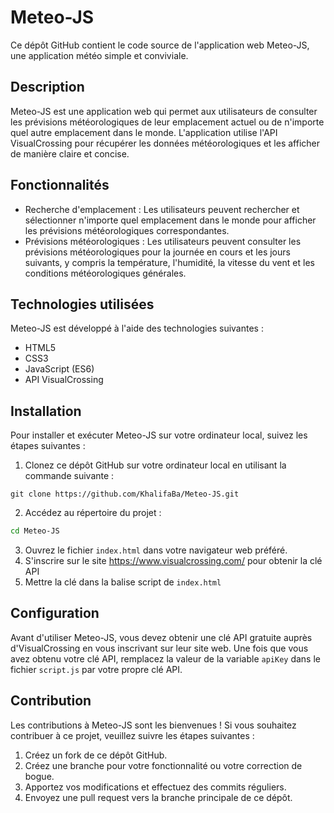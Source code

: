 # Meteo-JS

Ce dépôt GitHub contient le code source de l'application web Meteo-JS, une application météo simple et conviviale.

## Description

Meteo-JS est une application web qui permet aux utilisateurs de consulter les prévisions météorologiques de leur emplacement actuel ou de n'importe quel autre emplacement dans le monde. L'application utilise l'API VisualCrossing pour récupérer les données météorologiques et les afficher de manière claire et concise.

## Fonctionnalités

- Recherche d'emplacement : Les utilisateurs peuvent rechercher et sélectionner n'importe quel emplacement dans le monde pour afficher les prévisions météorologiques correspondantes.
- Prévisions météorologiques : Les utilisateurs peuvent consulter les prévisions météorologiques pour la journée en cours et les jours suivants, y compris la température, l'humidité, la vitesse du vent et les conditions météorologiques générales.

## Technologies utilisées

Meteo-JS est développé à l'aide des technologies suivantes :

- HTML5
- CSS3
- JavaScript (ES6)
- API VisualCrossing

## Installation

Pour installer et exécuter Meteo-JS sur votre ordinateur local, suivez les étapes suivantes :

1. Clonez ce dépôt GitHub sur votre ordinateur local en utilisant la commande suivante :
```
git clone https://github.com/KhalifaBa/Meteo-JS.git
```
2. Accédez au répertoire du projet :
```bash
cd Meteo-JS
```
3. Ouvrez le fichier `index.html` dans votre navigateur web préféré.
4. S'inscrire sur le site https://www.visualcrossing.com/ pour obtenir la clé API
5. Mettre la clé dans la balise script de `index.html`

## Configuration

Avant d'utiliser Meteo-JS, vous devez obtenir une clé API gratuite auprès d'VisualCrossing en vous inscrivant sur leur site web. Une fois que vous avez obtenu votre clé API, remplacez la valeur de la variable `apiKey` dans le fichier `script.js` par votre propre clé API.

## Contribution

Les contributions à Meteo-JS sont les bienvenues ! Si vous souhaitez contribuer à ce projet, veuillez suivre les étapes suivantes :

1. Créez un fork de ce dépôt GitHub.
2. Créez une branche pour votre fonctionnalité ou votre correction de bogue.
3. Apportez vos modifications et effectuez des commits réguliers.
4. Envoyez une pull request vers la branche principale de ce dépôt.
